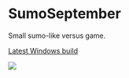 # SumoSeptember

Small sumo-like versus game.

[Latest Windows build](https://sourceforge.net/projects/sumoseptember/files/latest/download)

[![](http://i.imgur.com/h5SRqDpl.png)](http://i.imgur.com/h5SRqDp.png)

